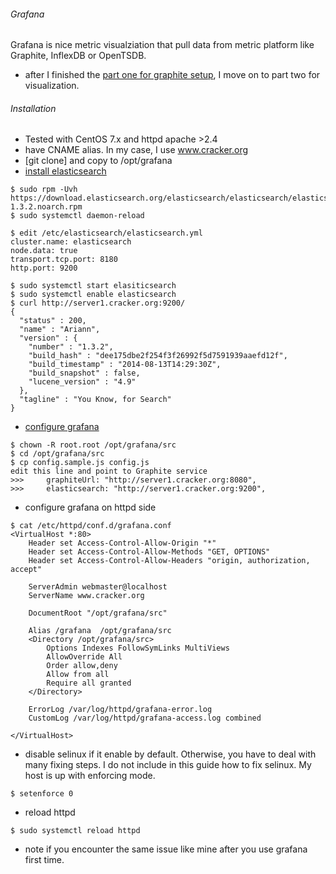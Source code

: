 ###### Grafana 

Grafana is nice metric visualziation that pull data from metric platform like Graphite, InflexDB or OpenTSDB. 

* after I finished the [part one for graphite setup](https://github.com/boonchu/opslab/blob/master/monitoring/graphite/README.md), I move on to part two for visualization.

###### Installation
* Tested with CentOS 7.x and httpd apache >2.4 
* have CNAME alias. In my case, I use www.cracker.org
* [git clone] and copy to /opt/grafana
* [install elasticsearch](https://devops.profitbricks.com/tutorials/install-elasticsearch-on-centos-7/)
```
$ sudo rpm -Uvh https://download.elasticsearch.org/elasticsearch/elasticsearch/elasticsearch-1.3.2.noarch.rpm
$ sudo systemctl daemon-reload

$ edit /etc/elasticsearch/elasticsearch.yml
cluster.name: elasticsearch
node.data: true
transport.tcp.port: 8180
http.port: 9200

$ sudo systemctl start elasiticsearch
$ sudo systemctl enable elasticsearch
$ curl http://server1.cracker.org:9200/
{
  "status" : 200,
  "name" : "Ariann",
  "version" : {
    "number" : "1.3.2",
    "build_hash" : "dee175dbe2f254f3f26992f5d7591939aaefd12f",
    "build_timestamp" : "2014-08-13T14:29:30Z",
    "build_snapshot" : false,
    "lucene_version" : "4.9"
  },
  "tagline" : "You Know, for Search"
}
```
* [configure grafana](http://kaivanov.blogspot.com/2014/07/metrics-visualisation-and-collection.html)
```
$ chown -R root.root /opt/grafana/src
$ cd /opt/grafana/src
$ cp config.sample.js config.js
edit this line and point to Graphite service
>>>     graphiteUrl: "http://server1.cracker.org:8080",
>>>     elasticsearch: "http://server1.cracker.org:9200",
```
* configure grafana on httpd side
```
$ cat /etc/httpd/conf.d/grafana.conf
<VirtualHost *:80>
    Header set Access-Control-Allow-Origin "*"
    Header set Access-Control-Allow-Methods "GET, OPTIONS"
    Header set Access-Control-Allow-Headers "origin, authorization, accept"

    ServerAdmin webmaster@localhost
    ServerName www.cracker.org

    DocumentRoot "/opt/grafana/src"

    Alias /grafana  /opt/grafana/src
    <Directory /opt/grafana/src>
        Options Indexes FollowSymLinks MultiViews
        AllowOverride All
        Order allow,deny
        Allow from all
        Require all granted
    </Directory>

    ErrorLog /var/log/httpd/grafana-error.log
    CustomLog /var/log/httpd/grafana-access.log combined

</VirtualHost>
```
* disable selinux if it enable by default. Otherwise, you have to deal with many fixing steps. I do not include in this guide how to fix selinux. My host is up with enforcing mode.
```
$ setenforce 0
```
* reload httpd
```
$ sudo systemctl reload httpd
```
* note if you encounter the same issue like mine after you use grafana first time.
```

```
